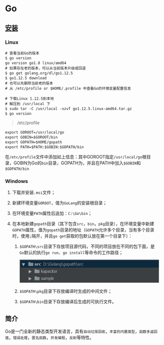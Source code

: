 # Go

## [安装](https://golang.google.cn/dl/)

### Linux

```shell
# 查看当前Go的版本
$ go version
go version go1.8 linux/amd64
# 如果存在老的版本，可以从当前版本升级或回退
$ go get golang.org/dl/go1.12.5
$ go1.12.5 download
# 也可以先删除当前老的版本
# 从 /etc/profile or $HOME/.profile 中查看Go的环境变量配置信息

# 下载Linux 1.12.5到本地
# 解压到 /usr/local 下
$ sudo tar -C /usr/local -xzvf go1.12.5.linux-amd64.tar.gz
$ go version
```

> /etc/profile 

```
export GOROOT=/usr/local/go
export GOBIN=$GOROOT/bin
export GOPATH=$HOME/gopath
export PATH=$PATH:$GOBIN:$GOPATH/bin
```

在`/etc/profile`文件中添加如上信息：其中GOROOT指定`/usr/local/go`根目录，GOBIN为Go的`bin`目录，GOPATH为，并且在PATH中加入`$GOBIN`和`$GOPATH/bin`

### Windows

1. 下载并安装`.msi`文件；
2. 新建环境变量`GOROOT`，值为`GoLang`的安装根目录；
3. 在环境变量`PATH`属性后追加：`C:\Go\bin`；
4. 在本地新建`gopath`目录（其下包含`src`，`bin`，`pkg`目录），在环境变量中新建`GOPATH`属性，值为`gopath`目录的地址（`GOPATH`允许多个目录，当有多个目录时，使用`;`隔开，并且`go get`获取的包默认放在第一个目录下）：
   
   1. `$GOPATH\src`目录下存放项目源代码，不同的项目放在不同的包下面，是`Go`默认的执行`go run`、`go install`等命令的工作路径；
   
      ![1566386273476](assets/1566386273476.png)
   
   2. `$GOPATH\pkg`目录下存放编译时生成的中间文件；
   
   3. `$GOPATH\bin`目录下存放编译后生成的可执行文件。



## 简介

Go是一门全新的静态类型开发语言，具有`自动垃圾回收`，`丰富的内置类型`，`函数多返回值`，`错误处理`，`匿名函数`，`并发编程`，`反射`等特性。